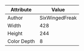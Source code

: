 # 
| Attribute | Value |
| ---  | ---     |
| Author | SixWingedFreak |
| Width | 428 |
| Height | 244 |
| Color Depth | 8 |
